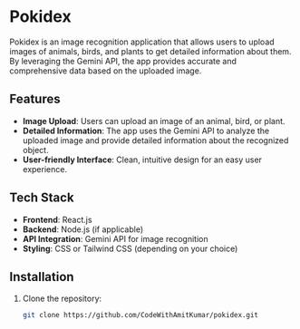 # Pokidex

Pokidex is an image recognition application that allows users to upload images of animals, birds, and plants to get detailed information about them. By leveraging the Gemini API, the app provides accurate and comprehensive data based on the uploaded image.

## Features

- **Image Upload**: Users can upload an image of an animal, bird, or plant.
- **Detailed Information**: The app uses the Gemini API to analyze the uploaded image and provide detailed information about the recognized object.
- **User-friendly Interface**: Clean, intuitive design for an easy user experience.

## Tech Stack

- **Frontend**: React.js
- **Backend**: Node.js (if applicable)
- **API Integration**: Gemini API for image recognition
- **Styling**: CSS or Tailwind CSS (depending on your choice)

## Installation

1. Clone the repository:
   ```bash
   git clone https://github.com/CodeWithAmitKumar/pokidex.git
